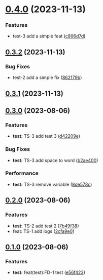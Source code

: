 

# [0.4.0](https://github.com/isaacismaelx14/test_repo/compare/0.3.2...0.4.0) (2023-11-13)


### Features

* test-3 add a simple feat ([c896d7d](https://github.com/isaacismaelx14/test_repo/commit/c896d7d10105bd43a18d2511050689a26b704014))

## [0.3.2](https://github.com/isaacismaelx14/test_repo/compare/0.3.1...0.3.2) (2023-11-13)


### Bug Fixes

* test-2 add a simple fix ([862179b](https://github.com/isaacismaelx14/test_repo/commit/862179bb701db7dffdf3aa5c825365e0c1e6fd3b))

## [0.3.1](https://github.com/isaacismaelx14/test_repo/compare/0.3.0...0.3.1) (2023-11-13)

## [0.3.0](https://github.com/isaacismaelx14/test_repo/compare/0.2.0...0.3.0) (2023-08-06)

### Features
- **test:** TS-3 add test 3 ([d42209e](https://github.com/isaacismaelx14/test_repo/commit/d42209e))

### Bug Fixes
- **test:** TS-3 add space to word ([b2ae400](https://github.com/isaacismaelx14/test_repo/commit/b2ae400))

### Performance
- **test:** TS-3 remove variable ([8de578c](https://github.com/isaacismaelx14/test_repo/commit/8de578c))

## [0.2.0](https://github.com/isaacismaelx14/test_repo/compare/0.1.0...0.2.0) (2023-08-06)

### Features
- **test:** TS-2 add test 2 ([7b49f38](https://github.com/isaacismaelx14/test_repo/commit/7b49f38))
- feat: TS-1 add logs ([2cfa9e0](https://github.com/isaacismaelx14/test_repo/commit/2cfa9e0))

## [0.1.0](https://github.com/isaacismaelx14/test_repo/compare/...0.1.0) (2023-08-06)

### Features
- **test:** feat(test):FD-1 test ([e56f423](https://github.com/isaacismaelx14/test_repo/commit/e56f423))
